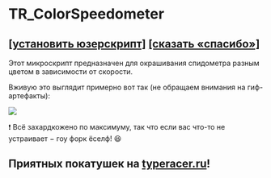 # TR_ColorSpeedometer
## [[установить юзерскрипт]](../../../raw/main/TR_ColorSpeedometer.user.js) [[сказать «спасибо»]](https://typeracer.ru/profile/5/)

Этот микроскрипт предназначен для окрашивания спидометра разным цветом в зависимости от скорости.

Вживую это выглядит примерно вот так (не обращаем внимания на гиф-артефакты):

![](https://i.imgur.com/fPBwKkj.gif)

❗ Всё захардкожено по максимуму, так что если вас что-то не устраивает − гоу форк ёселф! 😆

## Приятных покатушек на [typeracer.ru](https://typeracer.ru/)!
